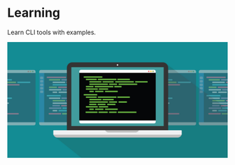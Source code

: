 # Learning

Learn CLI tools with examples.

<p align="center">
    <img src="./assets/main-logo.jpeg" />
</p>
